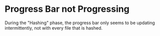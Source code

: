 # Progress Bar not Progressing

During the "Hashing" phase, the progress bar only seems to be updating intermittently, not with every file that is hashed.
